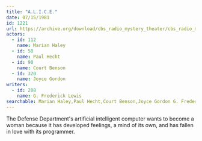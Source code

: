 ```yaml
---
title: "A.L.I.C.E."
date: 07/15/1981
id: 1221
url: https://archive.org/download/cbs_radio_mystery_theater/cbs_radio_mystery_theater-1201-1250.zip/cbs_radio_mystery_theater-1201-1250%2Fcbsrmt_1221_alice.mp3
actors:  
  - id: 112
    name: Marian Haley  
  - id: 58
    name: Paul Hecht  
  - id: 90
    name: Court Benson  
  - id: 320
    name: Joyce Gordon
writers:  
  - id: 288
    name: G. Frederick Lewis
searchable: Marian Haley,Paul Hecht,Court Benson,Joyce Gordon G. Frederick Lewis
---
```

The Defense Department's artificial intelligent computer wants to become a woman because it has developed feelings, a mind of its own, and has fallen in love with its programmer.